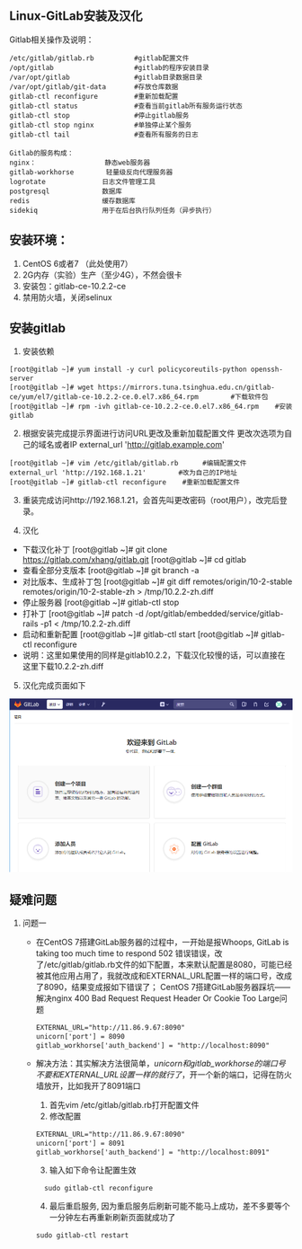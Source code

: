 ## Linux-GitLab安装及汉化
Gitlab相关操作及说明：
  ```
  /etc/gitlab/gitlab.rb          #gitlab配置文件
  /opt/gitlab                    #gitlab的程序安装目录
  /var/opt/gitlab                #gitlab目录数据目录
  /var/opt/gitlab/git-data       #存放仓库数据
  gitlab-ctl reconfigure         #重新加载配置
  gitlab-ctl status              #查看当前gitlab所有服务运行状态
  gitlab-ctl stop                #停止gitlab服务
  gitlab-ctl stop nginx          #单独停止某个服务
  gitlab-ctl tail                #查看所有服务的日志

  Gitlab的服务构成：
  nginx：                 静态web服务器
  gitlab-workhorse        轻量级反向代理服务器
  logrotate              日志文件管理工具
  postgresql             数据库
  redis                  缓存数据库
  sidekiq                用于在后台执行队列任务（异步执行）
  ```

## 安装环境：
1. CentOS 6或者7    （此处使用7）
2. 2G内存（实验）生产（至少4G），不然会很卡
3. 安装包：gitlab-ce-10.2.2-ce
4. 禁用防火墙，关闭selinux

## 安装gitlab
1. 安装依赖
```
[root@gitlab ~]# yum install -y curl policycoreutils-python openssh-server        
[root@gitlab ~]# wget https://mirrors.tuna.tsinghua.edu.cn/gitlab-ce/yum/el7/gitlab-ce-10.2.2-ce.0.el7.x86_64.rpm        #下载软件包
[root@gitlab ~]# rpm -ivh gitlab-ce-10.2.2-ce.0.el7.x86_64.rpm    #安装gitlab
```
2. 根据安装完成提示界面进行访问URL更改及重新加载配置文件 更改次选项为自己的域名或者IP external_url 'http://gitlab.example.com'
```
[root@gitlab ~]# vim /etc/gitlab/gitlab.rb      #编辑配置文件  
external_url 'http://192.168.1.21'        #改为自己的IP地址
[root@gitlab ~]# gitlab-ctl reconfigure    #重新加载配置文件
```
3. 重装完成访问http://192.168.1.21，会首先叫更改密码（root用户），改完后登录。

4. 汉化
  - 下载汉化补丁
[root@gitlab ~]# git clone https://gitlab.com/xhang/gitlab.git
[root@gitlab ~]# cd gitlab    
  - 查看全部分支版本
[root@gitlab ~]# git branch -a
  - 对比版本、生成补丁包
[root@gitlab ~]# git diff remotes/origin/10-2-stable remotes/origin/10-2-stable-zh > /tmp/10.2.2-zh.diff
  - 停止服务器
[root@gitlab ~]# gitlab-ctl stop
  - 打补丁
[root@gitlab ~]# patch -d /opt/gitlab/embedded/service/gitlab-rails -p1 < /tmp/10.2.2-zh.diff
  - 启动和重新配置
[root@gitlab ~]# gitlab-ctl start
[root@gitlab ~]# gitlab-ctl reconfigure
  - 说明：这里如果使用的同样是gitlab10.2.2，下载汉化较慢的话，可以直接在这里下载10.2.2-zh.diff

5. 汉化完成页面如下

![ok.png](https://github.com/owlyme/tool-install/blob/main/gitlab/ok.png)

## 疑难问题
1. 问题一
    - 在CentOS 7搭建GitLab服务器的过程中，一开始是报Whoops, GitLab is taking too much time to respond 502 错误错误，改了/etc/gitlab/gitlab.rb文件的如下配置，本来默认配置是8080，可能已经被其他应用占用了，我就改成和EXTERNAL_URL配置一样的端口号，改成了8090，结果变成报如下错误了；
    CentOS 7搭建GitLab服务器踩坑——解决nginx 400 Bad Request Request Header Or Cookie Too Large问题

      ```
      EXTERNAL_URL="http://11.86.9.67:8090"
      unicorn['port'] = 8090
      gitlab_workhorse['auth_backend'] = "http://localhost:8090" 
      ```


    - 解决方法：其实解决方法很简单，*unicorn和gitlab_workhorse的端口号不要和EXTERNAL_URL设置一样的就行了*，开一个新的端口，记得在防火墙放开，比如我开了8091端口
      1. 首先vim  /etc/gitlab/gitlab.rb打开配置文件
      2. 修改配置
        ```
        EXTERNAL_URL="http://11.86.9.67:8090"
        unicorn['port'] = 8091
        gitlab_workhorse['auth_backend'] = "http://localhost:8091" 
        ```
      3. 输入如下命令让配置生效
      ```
        sudo gitlab-ctl reconfigure
        ```
      4. 最后重启服务, 因为重启服务后刷新可能不能马上成功，差不多要等个一分钟左右再重新刷新页面就成功了
      ```
      sudo gitlab-ctl restart
      ```
